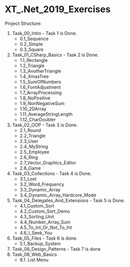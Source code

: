 # XT_.Net_2019_Exercises
Project Structure:
1. Task_00_Intro - Task 1 is Done.
   * 0.1_Sequence
   * 0.2_Simple
   * 0.3_Square
2. Task_01_CSharp_Basics - Task 2 is Done.
   * 1.1_Rectangle
   * 1.2_Triangle
   * 1.3_AnotherTriangle
   * 1.4_XmasTree
   * 1.5_SumOfNumbers
   * 1.6_FontAdjustment
   * 1.7_ArrayProcessing
   * 1.8_NoPositive
   * 1.9_NonNegativeSum
   * 1.10_2DArray
   * 1.11_AverageStringLength
   * 1.12_CharDoubler
3. Task_02_OOP - Task 3 is Done.
   * 2.1_Round
   * 2.2_Triangle
   * 2.3_User
   * 2.4_MyString
   * 2.5_Employee
   * 2.6_Ring
   * 2.7_Vector_Graphics_Editor
   * 2.8_Game
4. Task_03_Collections - Task 4 is Done.
   * 3.1_Lost
   * 3.2_Word_Frequency
   * 3.3_Dynamic_Array
   * 3.4_Dynamic_Array_Hardcore_Mode
5. Task_04_Delegates_And_Extensions - Task 5 is Done.
   * 4.1_Custom_Sort
   * 4.2_Custom_Sort_Demo
   * 4.3_Sorting_Unit
   * 4.4_Number_Array_Sum
   * 4.5_To_Int_Or_Not_To_Int
   * 4.6_I_Seek_You
6. Task_05_Files - Task 6 is done.
   * 5.1_Backup_System
7. Task_06_Design_Patterns - Task 7 is done
8. Task_08_Web_Basics
   * 8.1. List Menu